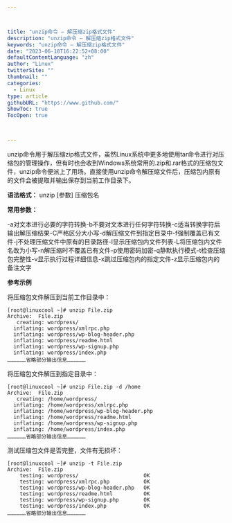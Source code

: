 ```yaml
---



title: "unzip命令 – 解压缩zip格式文件"
description: "unzip命令 – 解压缩zip格式文件"
keywords: "unzip命令 – 解压缩zip格式文件"
date: "2023-06-18T16:22:52+08:00"
defaultContentLanguage: "zh"
author: "Linux"
twitterSite: ""
thumbnail: ""
categories:
  - Linux
type: article
githubURL: "https://www.github.com/"
ShowToc: true
TocOpen: true



---
```


unzip命令用于解压缩zip格式文件，虽然Linux系统中更多地使用tar命令进行对压缩包的管理操作，但有时也会收到Windows系统常用的.zip和.rar格式的压缩包文件，unzip命令便派上了用场。直接使用unzip命令解压缩文件后，压缩包内原有的文件会被提取并输出保存到当前工作目录下。

**语法格式：** unzip [参数] 压缩包名

**常用参数：**

-a对文本进行必要的字符转换-b不要对文本进行任何字符转换-c适当转换字符后输出解压缩结果-C严格区分大小写-d解压缩文件到指定目录中-f强制覆盖已有文件-j不处理压缩文件中原有的目录路径-l显示压缩包内文件列表-L将压缩包内文件名改为小写-n解压缩时不覆盖已有文件-p使用密码加密-q静默执行模式-t检查压缩包完整性-v显示执行过程详细信息-x跳过压缩包内的指定文件-z显示压缩包内的备注文字

**参考示例**

将压缩包文件解压到当前工作目录中：

```
[root@linuxcool ~]# unzip File.zip
Archive:  File.zip
   creating: wordpress/
  inflating: wordpress/xmlrpc.php
  inflating: wordpress/wp-blog-header.php
  inflating: wordpress/readme.html
  inflating: wordpress/wp-signup.php
  inflating: wordpress/index.php
………………省略部分输出信息………………
```

将压缩包文件解压到指定目录中：

```
[root@linuxcool ~]# unzip File.zip -d /home
Archive:  File.zip
   creating: /home/wordpress/
  inflating: /home/wordpress/xmlrpc.php
  inflating: /home/wordpress/wp-blog-header.php
  inflating: /home/wordpress/readme.html
  inflating: /home/wordpress/wp-signup.php
  inflating: /home/wordpress/index.php
………………省略部分输出信息………………
```

测试压缩包文件是否完整，文件有无损坏：

```
[root@linuxcool ~]# unzip -t File.zip
Archive:  File.zip
    testing: wordpress/                     OK
    testing: wordpress/xmlrpc.php           OK
    testing: wordpress/wp-blog-header.php   OK
    testing: wordpress/readme.html          OK
    testing: wordpress/wp-signup.php        OK
    testing: wordpress/index.php            OK
………………省略部分输出信息………………
```